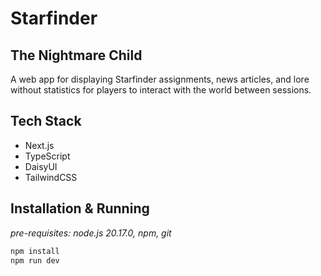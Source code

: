 # Starfinder

## The Nightmare Child

A web app for displaying Starfinder assignments, news articles, and lore without statistics for players to interact with the world between sessions.

## Tech Stack

- Next.js
- TypeScript
- DaisyUI
- TailwindCSS

## Installation & Running

*pre-requisites: node.js 20.17.0, npm, git*

```bash
npm install
npm run dev
```
